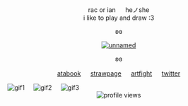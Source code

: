 <div align="center" dir="auto">
  <div>rac or ian 　 heノshe</div>
  <div>i like to play and draw :3</div>
</p>

<p dir="auto">ʚɞ</p>
<p dir="auto"><a target="_blank" href="https://x.com/Official_ALNST"><img src="https://racgraphics.carrd.co/assets/images/image02.png?v=d54cbec6" alt="unnamed" style="max-width: 100%;"></a></p>
<p dir="auto">ʚɞ</p>
<p dir="auto"><a href="https://racsweather.atabook.org" rel="https://racsweather.atabook.org">atabook</a> 　 <a href="https://racsweather.straw.page" rel="https://racsweather.straw.page">strawpage</a> 　 <a href="https://artfight.net/~racsweather" rel="https://artfight.net/~racsweather">artfight</a> 　 <a href="https://x.com/racsweather" rel="https://x.com/racsweather">twitter</a></p>
  
<div style="display: flex; gap: 20px; align-items: flex-start;">
  <img src="https://64.media.tumblr.com/ee07b8292723d410560d5997a0376c89/89749997f66a3a49-3c/s250x400/15025fcfd3f262584d26108aa1b97e9dbe9096c3.gifv" alt="gif1" style="max-width: 100%;">
  <img src="https://64.media.tumblr.com/c0b2b207e34db4dae23f132ef9c41b0a/89749997f66a3a49-6b/s100x200/134c87e92df8b8a1c98c8135aadbc87cdb3c51be.gifv" alt="gif2" style="max-width: 100%;">
  <img src="https://64.media.tumblr.com/1821b6d24b7ba62b0f48081c9fe72485/89749997f66a3a49-e0/s100x200/0549263c445e656ae49b342a96c890f14ee18e76.gifv" alt="gif3" style="max-width: 100%;">
</div>
  <img src="https://komarev.com/ghpvc/?username=racsiniy&color=6ca5f0&style=pixel&label=profile-views&base=2086" alt="profile views" style="max-width:100%;">

  </div>
</article>
  </div>
